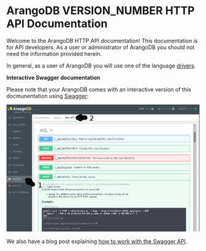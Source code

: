 ArangoDB VERSION_NUMBER HTTP API Documentation
==============================================

Welcome to the ArangoDB HTTP API documentation! This documentation is
for API developers. As a user or administrator of ArangoDB you should
not need the information provided herein.

In general, as a user of ArangoDB you will use one of the language
[drivers](https://www.arangodb.com/arangodb-drivers/).


**Interactive Swagger documentation**

Please note that your ArangoDB comes with an interactive version of this docmunentation using [Swagger](https://swagger.io):

![accessing the documentation via swagger](assets/swagger_serverapi_overview.png)


We also have a blog post explaining [how to work with the Swagger API](https://www.arangodb.com/2018/03/using-arangodb-swaggerio-interactive-api-documentation/). 
